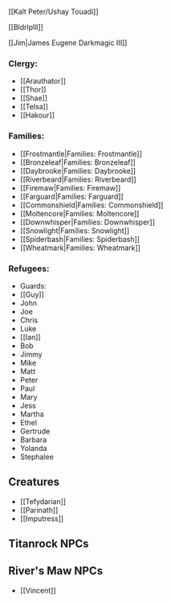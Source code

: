 [[Kalt Peter/Ushay Touadi]]

[[Bldrlplll]]

[[Jim|James Eugene Darkmagic III]]

### Clergy:
* [[Arauthator]]
* [[Thor]]
* [[Shae]]
* [[Telsa]]
* [[Hakour]]

### Families:
* [[Frostmantle|Families: Frostmantle]]
* [[Bronzeleaf|Families: Bronzeleaf]]
* [[Daybrooke|Families: Daybrooke]]
* [[Riverbeard|Families: Riverbeard]]
* [[Firemaw|Families: Firemaw]]
* [[Farguard|Families: Farguard]]
* [[Commonshield|Families: Commonshield]]
* [[Moltencore|Families: Moltencore]]
* [[Downwhisper|Families: Downwhisper]]
* [[Snowlight|Families: Snowlight]]
* [[Spiderbash|Families: Spiderbash]]
* [[Wheatmark|Families: Wheatmark]]

### Refugees:
* Guards:
 * [[Guy]]
 * John
 * Joe
 * Chris
 * Luke
 * [[Ian]]
* Bob
* Jimmy
* Mike
* Matt
* Peter
* Paul
* Mary
* Jess
* Martha
* Ethel
* Gertrude
* Barbara
* Yolanda
* Stephalee

## Creatures
* [[Tefydarian]]
* [[Parinath]]
* [[Imputress]]
 
 
 ## Titanrock NPCs
 
 ## River's Maw NPCs
 * [[Vincent]]